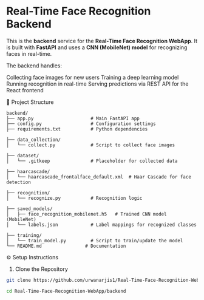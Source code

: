 # Real-Time Face Recognition Backend

This is the **backend** service for the **Real-Time Face Recognition WebApp**.
It is built with **FastAPI** and uses a **CNN (MobileNet) model** for recognizing faces in real-time.

The backend handles:

Collecting face images for new users
Training a deep learning model
Running recognition in real-time
Serving predictions via REST API for the React frontend

📂 Project Structure
~~~text
backend/
├── app.py                     # Main FastAPI app
├── config.py                  # Configuration settings
├── requirements.txt           # Python dependencies

├── data_collection/
│   └── collect.py             # Script to collect face images

├── dataset/
│   └── .gitkeep               # Placeholder for collected data

├── haarcascade/
│   └── haarcascade_frontalface_default.xml  # Haar Cascade for face detection

├── recognition/
│   └── recognize.py           # Recognition logic

├── saved_models/
│   ├── face_recognition_mobilenet.h5   # Trained CNN model (MobileNet)
│   └── labels.json            # Label mappings for recognized classes

├── training/
│   └── train_model.py         # Script to train/update the model
└── README.md                # Documentation
~~~

⚙️ Setup Instructions
1. Clone the Repository

  ```bash  
  git clone https://github.com/urwanarjis1/Real-Time-Face-Recognition-WebApp.git
  ```

  ```bash
  cd Real-Time-Face-Recognition-WebApp/backend
  ```
